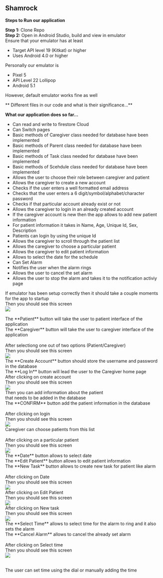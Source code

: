## Shamrock 

**Steps to Run our application**

**Step 1:** Clone Repo<br> 
**Step 2:** Open in Android Studio, build and view in emulator<br>Ensure that your emulator has at least<br>
<ul>
    <li>Target API level 19 (Kitkat) or higher</li>
    <li>Uses Android 4.0 or higher</li>
</ul>

Personally our emulator is 
<ul>
    <li>Pixel 5</li>
    <li>API Level 22 Lollipop</li>
    <li>Android 5.1</li>
</ul>

However, default emulator works fine as well 

** Different files in our code and what is their significance...**

**What our application does so far...**
<ul>
    <li>Can read and write to firestore Cloud</li>
    <li>Can Switch pages</li>
    <li>Basic methods of Caregiver class needed for database have been implemented </li>
    <li>Basic methods of Parent class needed for database have been implemented </li>
    <li>Basic methods of Task class needed for database have been implemented </li>
    <li>Basic methods of Scehdule class needed for database have been implemented </li>
    <li>Allows the user to choose their role between caregiver and patient </li>
    <li>Allows the caregiver to create a new account </li>
    <li>Checks if the user enters a well formatted email address </li>
    <li>Checks that the user enters a 6 digit/symbol/alphabet/character password </li>
    <li>Checks if that particular account already exist or not </li>
    <li>Allows the caregiver to login in an already created account </li>
    <li>If the caregiver account is new then the app allows to add new patient information </li>
    <li>For patient information it takes in Name, Age, Unique Id, Sex, Description </li>
    <li>Patients can login by using the unique Id </li>
    <li>Allows the caregiver to scroll through the patient list </li>
    <li>Allows the caregiver to choose a particular patient </li>
    <li>Allows the caregiver to edit patient information </li>
    <li>Allows to select the date for the schedule </li>
    <li>Can Set Alarm </li>
    <li>Notifies the user when the alarm rings </li>
    <li>Allows the user to cancel the set alarm </li>
    <li>Allows the user to stop the alarm and takes it to the notification activiy page </li>
    
</ul>

If emulator has been setup correctly then it should take a couple moments for the app to startup<br>
Then you should see this screen<br>
<img align="left" src="login.png">


<br>
The **Patient** button will take the user to patient interface of the application<br>
The **Caregiver** button will take the user to caregiver interface of the application <br>

</ul>

<br>
After selectiong one out of two options (Patient/Caregiver)<br>
Then you should see this screen<br>
<img src= "login.png">

<br>
The **Create Account** button should store the username and password in the database<br>
The **Log In** button will lead the user to the Caregiver home page

</ul>

<br>
After clicking on create account<br>
Then you should see this screen<br>
<img src= "login.png">

<br>
Then you can add information about the patient<br>
that needs to be added in the database<br>
The **CONFIRM** button add the patient information in the database<br>

</ul>

<br>
After clicking on login<br>
Then you should see this screen<br>
<img src= "login.png">

<br>
Caregiver can choose patients from this list<br>

</ul>
<br>
After clicking on a particular patient<br>
Then you should see this screen<br>
<img src= "login.png">

<br>
The **Date** button allows to select date<br>
The **Edit Patient** button allows to edit patient information<br>
The **New Task** button allows to create new task for patient like alarm<br>

</ul>
<br>
After clicking on Date<br>
Then you should see this screen<br>
<img src= "login.png">

</ul>
<br>
After clicking on Edit Patient<br>
Then you should see this screen<br>
<img src= "login.png">

</ul>
<br>
After clicking on New task<br>
Then you should see this screen<br>
<img src= "login.png">

<br>
The **Select Time** allows to select time for the alarm to ring and it also sets the alarm<br>
The **Cancel Alarm** allows to cancel the already set alarm<br>

</ul>
<br>
After clicking on Select time <br>
Then you should see this screen<br>
<img src= "login.png">

<br> The user can set time using the dial or manually adding the time<br>
